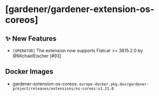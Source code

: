 # [gardener/gardener-extension-os-coreos]

## ✨ New Features

- `[OPERATOR]` The extension now supports Flatcar >= 3815.2.0 by @MichaelEischer [#93]

## Docker Images
- gardener-extension-os-coreos: `europe-docker.pkg.dev/gardener-project/releases/extensions/os-coreos:v1.21.0`
